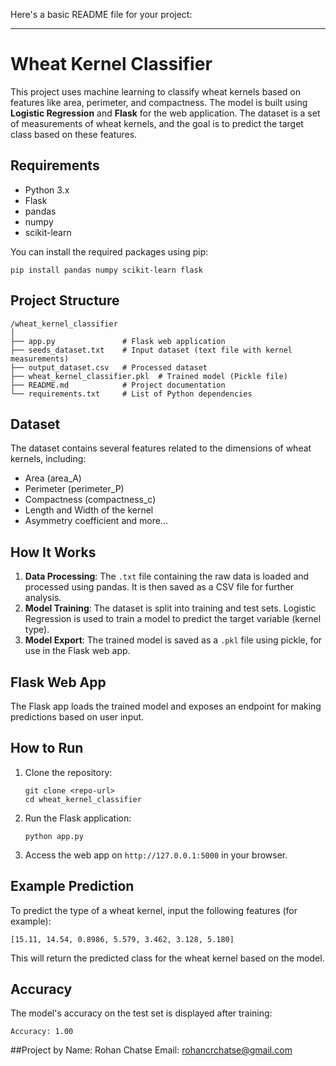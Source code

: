 Here's a basic README file for your project:

---

# Wheat Kernel Classifier

This project uses machine learning to classify wheat kernels based on features like area, perimeter, and compactness. The model is built using **Logistic Regression** and **Flask** for the web application. The dataset is a set of measurements of wheat kernels, and the goal is to predict the target class based on these features.

## Requirements
- Python 3.x
- Flask
- pandas
- numpy
- scikit-learn

You can install the required packages using pip:
```
pip install pandas numpy scikit-learn flask
```

## Project Structure
```
/wheat_kernel_classifier
│
├── app.py               # Flask web application
├── seeds_dataset.txt    # Input dataset (text file with kernel measurements)
├── output_dataset.csv   # Processed dataset
├── wheat_kernel_classifier.pkl  # Trained model (Pickle file)
├── README.md            # Project documentation
└── requirements.txt     # List of Python dependencies
```

## Dataset
The dataset contains several features related to the dimensions of wheat kernels, including:
- Area (area_A)
- Perimeter (perimeter_P)
- Compactness (compactness_c)
- Length and Width of the kernel
- Asymmetry coefficient and more...

## How It Works
1. **Data Processing**: The `.txt` file containing the raw data is loaded and processed using pandas. It is then saved as a CSV file for further analysis.
2. **Model Training**: The dataset is split into training and test sets. Logistic Regression is used to train a model to predict the target variable (kernel type).
3. **Model Export**: The trained model is saved as a `.pkl` file using pickle, for use in the Flask web app.

## Flask Web App
The Flask app loads the trained model and exposes an endpoint for making predictions based on user input. 

## How to Run
1. Clone the repository:
   ```
   git clone <repo-url>
   cd wheat_kernel_classifier
   ```
2. Run the Flask application:
   ```
   python app.py
   ```
3. Access the web app on `http://127.0.0.1:5000` in your browser.

## Example Prediction
To predict the type of a wheat kernel, input the following features (for example):
```
[15.11, 14.54, 0.8986, 5.579, 3.462, 3.128, 5.180]
```
This will return the predicted class for the wheat kernel based on the model.

## Accuracy
The model's accuracy on the test set is displayed after training:
```
Accuracy: 1.00
```
##Project by
Name: Rohan Chatse 
Email: rohancrchatse@gmail.com
